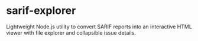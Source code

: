# sarif-explorer
Lightweight Node.js utility to convert SARIF reports into an interactive HTML viewer with file explorer and collapsible issue details.
